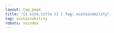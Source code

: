 ```yaml
---
layout: tag_page
title: "{{ site.title }} | Tag: sustainability"
tag: sustainability
robots: noindex
---
```

